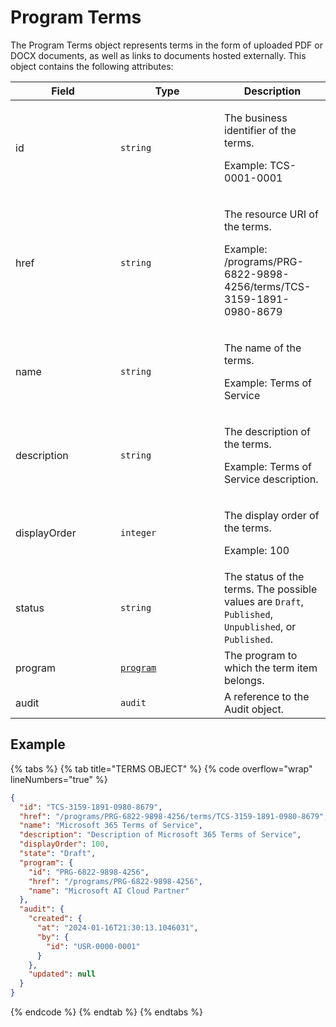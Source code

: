 # Program Terms

The Program Terms object represents terms in the form of uploaded PDF or DOCX documents, as well as links to documents hosted externally. This object contains the following attributes:

<table><thead><tr><th width="152">Field</th><th width="150">Type</th><th>Description</th></tr></thead><tbody><tr><td>id</td><td><code>string</code></td><td><p>The business identifier of the terms. </p><p>Example: TCS-0001-0001</p></td></tr><tr><td>href</td><td><code>string</code></td><td><p>The resource URI of the terms. </p><p>Example: /programs/PRG-6822-9898-4256/terms/TCS-3159-1891-0980-8679</p></td></tr><tr><td>name</td><td><code>string</code></td><td><p>The name of the terms. </p><p>Example: Terms of Service</p></td></tr><tr><td>description</td><td><code>string</code></td><td><p>The description of the terms. </p><p>Example: Terms of Service description.</p></td></tr><tr><td>displayOrder</td><td><code>integer</code></td><td><p>The display order of the terms. </p><p>Example: 100</p></td></tr><tr><td>status</td><td><code>string</code></td><td>The status of the terms. The possible values are <code>Draft</code>, <code>Published</code>, <code>Unpublished</code>, or <code>Published</code>.</td></tr><tr><td>program</td><td><a href="../"><code>program</code></a></td><td>The program to which the term item belongs.</td></tr><tr><td>audit</td><td><code>audit</code></td><td>A reference to the Audit object.</td></tr></tbody></table>

## Example

{% tabs %}
{% tab title="TERMS OBJECT" %}
{% code overflow="wrap" lineNumbers="true" %}
```json
{
  "id": "TCS-3159-1891-0980-8679",
  "href": "/programs/PRG-6822-9898-4256/terms/TCS-3159-1891-0980-8679",
  "name": "Microsoft 365 Terms of Service",
  "description": "Description of Microsoft 365 Terms of Service",
  "displayOrder": 100,
  "state": "Draft",
  "program": {
    "id": "PRG-6822-9898-4256",
    "href": "/programs/PRG-6822-9898-4256",
    "name": "Microsoft AI Cloud Partner"
  },
  "audit": {
    "created": {
      "at": "2024-01-16T21:30:13.1046031",
      "by": {
        "id": "USR-0000-0001"
      }
    },
    "updated": null
  }
}
```
{% endcode %}
{% endtab %}
{% endtabs %}
